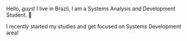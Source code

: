 Hello, guys! I live in Brazil, I am a Systems Analysis and Development Student. 👋

 I recently started my studies and get focused on Systems Development area!
